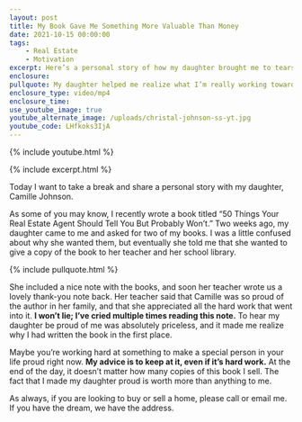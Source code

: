 ```yaml
---
layout: post
title: My Book Gave Me Something More Valuable Than Money
date: 2021-10-15 00:00:00
tags:
    - Real Estate
    - Motivation
excerpt: Here’s a personal story of how my daughter brought me to tears of joy.
enclosure:
pullquote: My daughter helped me realize what I’m really working towards.
enclosure_type: video/mp4
enclosure_time:
use_youtube_image: true
youtube_alternate_image: /uploads/christal-johnson-ss-yt.jpg
youtube_code: LHfkoks3IjA
---
```

{% include youtube.html %}

{% include excerpt.html %}

Today I want to take a break and share a personal story with my daughter, Camille Johnson.&nbsp;

As some of you may know, I recently wrote a book titled “50 Things Your Real Estate Agent Should Tell You But Probably Won’t.” Two weeks ago, my daughter came to me and asked for two of my books. I was a little confused about why she wanted them, but eventually she told me that she wanted to give a copy of the book to her teacher and her school library.&nbsp;

{% include pullquote.html %}

She included a nice note with the books, and soon her teacher wrote us a lovely thank-you note back. Her teacher said that Camille was so proud of the author in her family, and that she appreciated all the hard work that went into it. **I won’t lie; I’ve cried multiple times reading this note.** To hear my daughter be proud of me was absolutely priceless, and it made me realize why I had written the book in the first place.&nbsp;

Maybe you’re working hard at something to make a special person in your life proud right now. **My advice is to keep at it, even if it’s hard work.** At the end of the day, it doesn’t matter how many copies of this book I sell. The fact that I made my daughter proud is worth more than anything to me.&nbsp;

As always, if you are looking to buy or sell a home, please call or email me. If you have the dream, we have the address.
